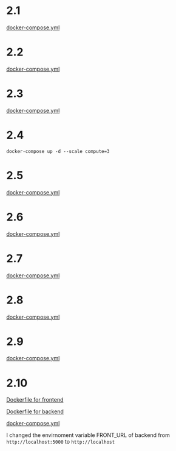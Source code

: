 
# 2.1
[docker-compose.yml](https://github.com/yumoL/docker_exercises/blob/master/part2/2.1/docker-compose.yml)

# 2.2
[docker-compose.yml](https://github.com/yumoL/docker_exercises/blob/master/part2/2.2/docker-compose.yml)

# 2.3
[docker-compose.yml](https://github.com/yumoL/docker_exercises/blob/master/part2/2.3/docker-compose.yml)

# 2.4
```
docker-compose up -d --scale compute=3
```
# 2.5
[docker-compose.yml](https://github.com/yumoL/docker_exercises/blob/master/part2/2.5/docker-compose.yml)

# 2.6
[docker-compose.yml](https://github.com/yumoL/docker_exercises/blob/master/part2/2.6/docker-compose.yml)

# 2.7
[docker-compose.yml](https://github.com/yumoL/docker_exercises/blob/master/part2/2.7/docker-compose.yml)

# 2.8
[docker-compose.yml](https://github.com/yumoL/docker_exercises/blob/master/part2/2.8/docker-compose.yml)

# 2.9
[docker-compose.yml](https://github.com/yumoL/docker_exercises/blob/master/part2/2.9/docker-compose.yml)

# 2.10
[Dockerfile for frontend](https://github.com/yumoL/docker_exercises/tree/master/part1/1.12/frontend/Dockerfile)

[Dockerfile for backend](https://github.com/yumoL/docker_exercises/blob/master/part1/1.12/backend/Dockerfile)

[docker-compose.yml](https://github.com/yumoL/docker_exercises/blob/master/part2/2.10/docker-compose.yml)

I changed the envirnoment variable FRONT_URL of backend from `http://localhost:5000` to `http://localhost`
